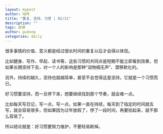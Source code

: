 ```yaml
---
layout: mypost
author: 咕咚
title: "重复、坚持、习惯 | 02/21"
description: ""
tags: 自律 
author: gudong
categories: daily
---
```


很多事情的价值、意义都是经过很长时间的重复以后才会得以体现。

比如健身、写作、早起、读书等，这些习惯的共同点是短期不能立即看到效果，但如果长期坚持下去，对一个人的影响是那种“润物细无声”、潜移默化的。

另外，持续的越久，坚持也就越简单，甚至不会觉得这是坚持，它就是一个习惯而已。

好习惯要坚持，而一旦停下来，想要继续找到那个节奏，就会难一点。

比如每天写日记，写一点，写一点，如果一直在持续，每天到了指定的时间就去写，就会容易很多，但如果因为过年放假了，停了一段时间，再要拾起来，就不那么容易了。

所以结论就是：好习惯要努力维护，不要轻易断掉。